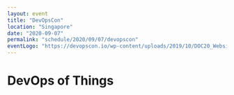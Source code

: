 ```yaml
---
layout: event
title: "DevOpsCon"
location: "Singapore"
date: "2020-09-07"
permalink: "schedule/2020/09/07/devopscon"
eventLogo: "https://devopscon.io/wp-content/uploads/2019/10/DOC20_Website_global_Logo_Menu_200x50.png"
---
```

# DevOps of Things
